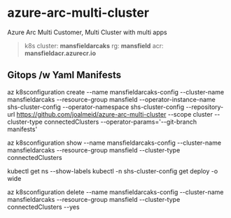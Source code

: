 # azure-arc-multi-cluster
Azure Arc Multi Customer, Multi Cluster with multi apps

> k8s cluster: **mansfieldarcaks**
> rg: **mansfield**
> acr: **mansfieldacr.azurecr.io**

## Gitops /w Yaml Manifests

az k8sconfiguration create --name mansfieldarcaks-config --cluster-name mansfieldarcaks --resource-group mansfield --operator-instance-name shs-cluster-config --operator-namespace shs-cluster-config --repository-url https://github.com/joalmeid/azure-arc-multi-cluster --scope cluster --cluster-type connectedClusters --operator-params='--git-branch manifests'

az k8sconfiguration show --name mansfieldarcaks-config --cluster-name mansfieldarcaks --resource-group mansfield --cluster-type connectedClusters

kubectl get ns --show-labels
kubectl -n shs-cluster-config get deploy  -o wide

az k8sconfiguration delete --name mansfieldarcaks-config  --cluster-name mansfieldarcaks --resource-group mansfield --cluster-type connectedClusters --yes